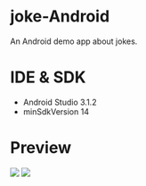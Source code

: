 # joke-Android

An Android demo app about jokes.

# IDE & SDK

* Android Studio 3.1.2
* minSdkVersion 14

# Preview

![](https://sai628-github-image.oss-cn-shenzhen.aliyuncs.com/2018-05-25-joke-android-preview-00.png?x-oss-process=image/resize,w_288)
![](https://sai628-github-image.oss-cn-shenzhen.aliyuncs.com/2018-05-25-joke-android-preview-01.png?x-oss-process=image/resize,w_288)
